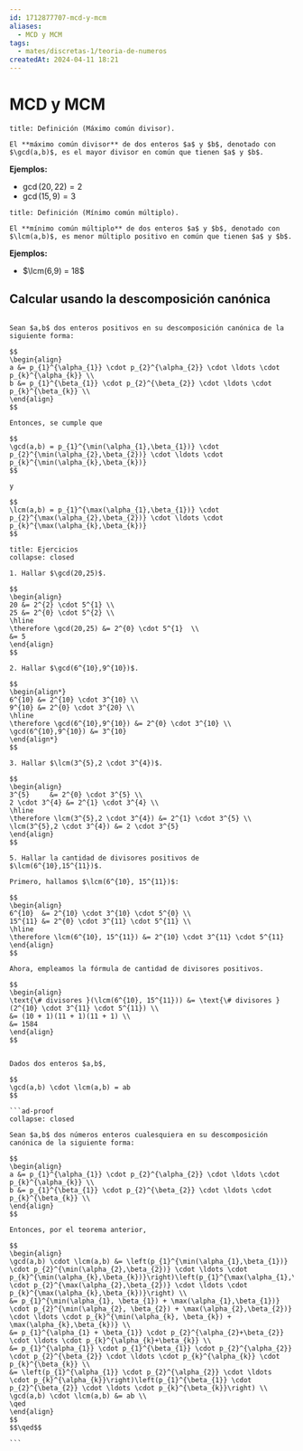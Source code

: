 ```yaml
---
id: 1712877707-mcd-y-mcm
aliases:
  - MCD y MCM
tags:
  - mates/discretas-1/teoria-de-numeros
createdAt: 2024-04-11 18:21
---
```


# MCD y MCM

```ad-definition
title: Definición (Máximo común divisor).

El **máximo común divisor** de dos enteros $a$ y $b$, denotado con $\gcd(a,b)$, es el mayor divisor en común que tienen $a$ y $b$.
```

**Ejemplos:**

- $\gcd(20,22) = 2$
- $\gcd(15,9) = 3$

```ad-definition
title: Definición (Mínimo común múltiplo).

El **mínimo común múltiplo** de dos enteros $a$ y $b$, denotado con $\lcm(a,b)$, es menor múltiplo positivo en común que tienen $a$ y $b$.
```

**Ejemplos:**

- $\lcm(6,9) = 18$

## Calcular usando la descomposición canónica

```ad-theorem

Sean $a,b$ dos enteros positivos en su descomposición canónica de la siguiente forma:

$$
\begin{align}
a &= p_{1}^{\alpha_{1}} \cdot p_{2}^{\alpha_{2}} \cdot \ldots \cdot p_{k}^{\alpha_{k}} \\
b &= p_{1}^{\beta_{1}} \cdot p_{2}^{\beta_{2}} \cdot \ldots \cdot p_{k}^{\beta_{k}} \\
\end{align}
$$

Entonces, se cumple que

$$
\gcd(a,b) = p_{1}^{\min(\alpha_{1},\beta_{1})} \cdot p_{2}^{\min(\alpha_{2},\beta_{2})} \cdot \ldots \cdot p_{k}^{\min(\alpha_{k},\beta_{k})}
$$

y

$$
\lcm(a,b) = p_{1}^{\max(\alpha_{1},\beta_{1})} \cdot p_{2}^{\max(\alpha_{2},\beta_{2})} \cdot \ldots \cdot p_{k}^{\max(\alpha_{k},\beta_{k})}
$$

```

```ad-exercise
title: Ejercicios
collapse: closed

1. Hallar $\gcd(20,25)$.

$$
\begin{align}
20 &= 2^{2} \cdot 5^{1} \\
25 &= 2^{0} \cdot 5^{2} \\
\hline
\therefore \gcd(20,25) &= 2^{0} \cdot 5^{1}  \\
&= 5
\end{align}
$$

2. Hallar $\gcd(6^{10},9^{10})$.

$$
\begin{align*}
6^{10} &= 2^{10} \cdot 3^{10} \\
9^{10} &= 2^{0} \cdot 3^{20} \\
\hline
\therefore \gcd(6^{10},9^{10}) &= 2^{0} \cdot 3^{10} \\
\gcd(6^{10},9^{10}) &= 3^{10}
\end{align*}
$$

3. Hallar $\lcm(3^{5},2 \cdot 3^{4})$.

$$
\begin{align}
3^{5}     &= 2^{0} \cdot 3^{5} \\
2 \cdot 3^{4} &= 2^{1} \cdot 3^{4} \\
\hline
\therefore \lcm(3^{5},2 \cdot 3^{4}) &= 2^{1} \cdot 3^{5} \\
\lcm(3^{5},2 \cdot 3^{4}) &= 2 \cdot 3^{5}
\end{align}
$$

5. Hallar la cantidad de divisores positivos de $\lcm(6^{10},15^{11})$.

Primero, hallamos $\lcm(6^{10}, 15^{11})$:

$$
\begin{align}
6^{10}  &= 2^{10} \cdot 3^{10} \cdot 5^{0} \\
15^{11} &= 2^{0} \cdot 3^{11} \cdot 5^{11} \\
\hline
\therefore \lcm(6^{10}, 15^{11}) &= 2^{10} \cdot 3^{11} \cdot 5^{11}
\end{align}
$$

Ahora, empleamos la fórmula de cantidad de divisores positivos.

$$
\begin{align}
\text{\# divisores }(\lcm(6^{10}, 15^{11})) &= \text{\# divisores }(2^{10} \cdot 3^{11} \cdot 5^{11}) \\
&= (10 + 1)(11 + 1)(11 + 1) \\
&= 1584
\end{align}
$$

```

````ad-theorem

Dados dos enteros $a,b$,

$$
\gcd(a,b) \cdot \lcm(a,b) = ab
$$

```ad-proof
collapse: closed

Sean $a,b$ dos números enteros cualesquiera en su descomposición canónica de la siguiente forma:

$$
\begin{align}
a &= p_{1}^{\alpha_{1}} \cdot p_{2}^{\alpha_{2}} \cdot \ldots \cdot p_{k}^{\alpha_{k}} \\
b &= p_{1}^{\beta_{1}} \cdot p_{2}^{\beta_{2}} \cdot \ldots \cdot p_{k}^{\beta_{k}} \\
\end{align}
$$

Entonces, por el teorema anterior,

$$
\begin{align}
\gcd(a,b) \cdot \lcm(a,b) &= \left(p_{1}^{\min(\alpha_{1},\beta_{1})} \cdot p_{2}^{\min(\alpha_{2},\beta_{2})} \cdot \ldots \cdot p_{k}^{\min(\alpha_{k},\beta_{k})}\right)\left(p_{1}^{\max(\alpha_{1},\beta_{1})} \cdot p_{2}^{\max(\alpha_{2},\beta_{2})} \cdot \ldots \cdot p_{k}^{\max(\alpha_{k},\beta_{k})}\right) \\
&= p_{1}^{\min(\alpha_{1}, \beta_{1}) + \max(\alpha_{1},\beta_{1})} \cdot p_{2}^{\min(\alpha_{2}, \beta_{2}) + \max(\alpha_{2},\beta_{2})} \cdot \ldots \cdot p_{k}^{\min(\alpha_{k}, \beta_{k}) + \max(\alpha_{k},\beta_{k})} \\
&= p_{1}^{\alpha_{1} + \beta_{1}} \cdot p_{2}^{\alpha_{2}+\beta_{2}} \cdot \ldots \cdot p_{k}^{\alpha_{k}+\beta_{k}} \\
&= p_{1}^{\alpha_{1}} \cdot p_{1}^{\beta_{1}} \cdot p_{2}^{\alpha_{2}} \cdot p_{2}^{\beta_{2}} \cdot \ldots \cdot p_{k}^{\alpha_{k}} \cdot p_{k}^{\beta_{k}} \\
&= \left(p_{1}^{\alpha_{1}} \cdot p_{2}^{\alpha_{2}} \cdot \ldots \cdot p_{k}^{\alpha_{k}}\right)\left(p_{1}^{\beta_{1}} \cdot p_{2}^{\beta_{2}} \cdot \ldots \cdot p_{k}^{\beta_{k}}\right) \\
\gcd(a,b) \cdot \lcm(a,b) &= ab \\
\qed
\end{align}
$$
$$\qed$$

```

````
